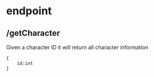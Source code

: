 # endpoint
## /getCharacter
Given a character ID it will return all character information
```
{
    id:int
}
```